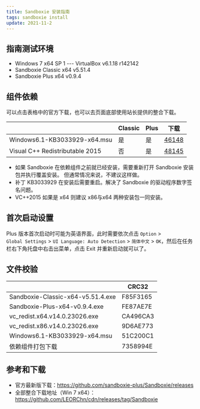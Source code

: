 ```yaml
---
title: Sandboxie 安装指南
tags: sandboxie install
update: 2021-11-2
---
```


## 指南测试环境

* Windows 7 x64 SP 1 --- VirtualBox v6.1.18 r142142
* Sandboxie Classic x64 v5.51.4
* Sandboxie Plus x64 v0.9.4

## 组件依赖

可以点击表格中的官方下载，也可以去页面底部使用站长提供的整合下载。

|                                 | Classic | Plus | 下载                                                         |
| ------------------------------- | ------- | ---- | ------------------------------------------------------------ |
| Windows6.1-KB3033929-x64.msu    | 是      | 是   | [46148](https://www.microsoft.com/zh-cn/download/details.aspx?id=46148) |
| Visual C++ Redistributable 2015 | 否      | 是   | [48145](https://www.microsoft.com/zh-cn/download/details.aspx?id=48145) |

* 如果 Sandboxie 在依赖组件之前就已经安装，需要重新打开 Sandboxie 安装包并执行覆盖安装。
  但通常情况来说，不建议这样做。
* 补丁 KB3033929 在安装后需要重启。解决了 Sandboxie 的驱动程序数字签名问题。
* VC++2015 如果是 x64 则建议 x86与x64 两种安装包一同安装。

## 首次启动设置

Plus 版本首次启动时可能为英语界面，此时需要依次点击 `Option` > `Global Settings` > `UI Language: Auto Detection` > `简体中文` > `OK`，然后在任务栏右下角托盘中右击出菜单，点击 Exit 并重新启动就可以了。

## 文件校验

|                                   | CRC32    |
| --------------------------------- | -------- |
| Sandboxie-Classic-x64-v5.51.4.exe | F85F3165 |
| Sandboxie-Plus-x64-v0.9.4.exe     | FE87AE7E |
| vc_redist.x64.v14.0.23026.exe     | CA496CA3 |
| vc_redist.x86.v14.0.23026.exe     | 9D6AE773 |
| Windows6.1-KB3033929-x64.msu      | 51C200C1 |
| 依赖组件打包下载                  | 7358994E |

## 参考和下载

* 官方最新版下载：<https://github.com/sandboxie-plus/Sandboxie/releases>
* 全部整合下载地址（Win 7 x64）：<https://github.com/LEORChn/cdn/releases/tag/Sandboxie>

